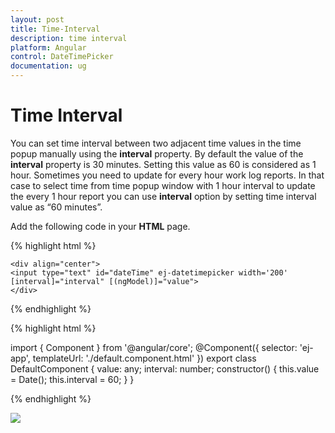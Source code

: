 ```yaml
---
layout: post
title: Time-Interval
description: time interval
platform: Angular
control: DateTimePicker
documentation: ug
---
```


# Time Interval

You can set time interval between two adjacent time values in the time popup manually using the **interval** property. By default the value of the **interval** property is 30 minutes. Setting this value as 60 is considered as 1 hour. Sometimes you need to update for every hour work log reports. In that case to select time from time popup window with 1 hour interval to update the every 1 hour report you can use **interval** option by setting time interval value as “60 minutes”.

Add the following code in your **HTML** page.



{% highlight html %}
  
    <div align="center">
    <input type="text" id="dateTime" ej-datetimepicker width='200' [interval]="interval" [(ngModel)]="value">
    </div>
                   
{% endhighlight %}


{% highlight html %}
  
import { Component } from '@angular/core';
@Component({
    selector: 'ej-app',
    templateUrl: './default.component.html'
})
export class DefaultComponent {
    value: any;
    interval: number;
    constructor() {
        this.value = Date();
        this.interval = 60;
    }
}


{% endhighlight %}

![](/DateTimePicker/Time-Interval_images/Time-Interval_img1.png)

